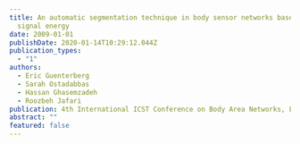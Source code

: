 ```yaml
---
title: An automatic segmentation technique in body sensor networks based on
  signal energy
date: 2009-01-01
publishDate: 2020-01-14T10:29:12.044Z
publication_types:
  - "1"
authors:
  - Eric Guenterberg
  - Sarah Ostadabbas
  - Hassan Ghasemzadeh
  - Roozbeh Jafari
publication: 4th International ICST Conference on Body Area Networks, Los Angeles, CA, USA
abstract: ""
featured: false
---
```

